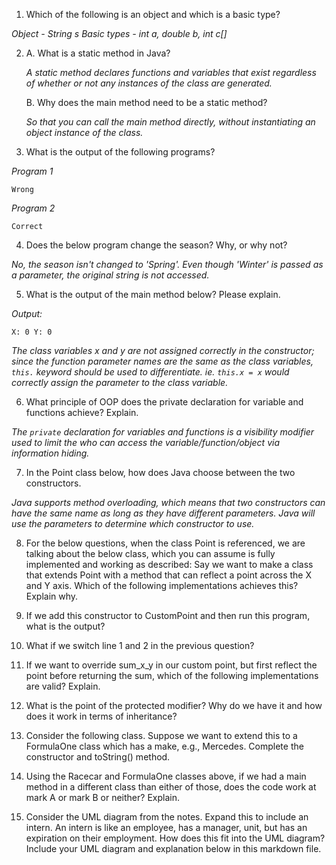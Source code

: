 1. Which of the following is an object and which is a basic type?

*Object - String s*
*Basic types - int a, double b, int c[]*

2. A. What is a static method in Java?

   *A static method declares functions and variables that exist regardless of whether or not any instances of the class are generated.*

    B. Why does the main method need to be a static method?

    *So that you can call the main method directly, without instantiating an object instance of the class.*

3. What is the output of the following programs?

  *Program 1*
  ```
  Wrong
  ```

  *Program 2*
  ```
  Correct
  ```

4. Does the below program change the season? Why, or why not?

  *No, the season isn't changed to 'Spring'. Even though 'Winter' is passed as a parameter, the original string is not accessed.*

5. What is the output of the main method below? Please explain.

  *Output:*
```
X: 0 Y: 0 
```
  *The class variables x and y are not assigned correctly in the constructor; since the function parameter names are the same as the class variables, ```this.``` keyword should be used to differentiate. ie. ```this.x = x``` would correctly assign the parameter to the class variable.*

6. What principle of OOP does the private declaration for variable and functions achieve? Explain.

  *The ```private``` declaration for variables and functions is a visibility modifier used to limit the who can access the variable/function/object via information hiding.*

7. In the Point class below, how does Java choose between the two constructors.

  *Java supports method overloading, which means that two constructors can have the same name as long as they have different parameters. Java will use the parameters to determine which constructor to use.*

8. For the below questions, when the class Point is referenced, we are talking about the below class, 
  which you can assume is fully implemented and working as described:
  Say we want to make a class that extends Point with a method that can reflect a point across the 
  X and Y axis. Which of the following implementations achieves this? Explain why. 

9. If we add this constructor to CustomPoint and then run this program, what is the output?

10. What if we switch line 1 and 2 in the previous question?

11. If we want to override sum_x_y in our custom point, but first reflect the point before returning 
the sum, which of the following implementations are valid? Explain.

12. What is the point of the protected modifier? Why do we have it and how does it work in terms of inheritance?

13. Consider the following class. Suppose we want to extend this to a FormulaOne class which has a make, 
  e.g., Mercedes. Complete the constructor and toString() method.

14. Using the Racecar and FormulaOne classes above, if we had a main method in a different class than 
  either of those, does the code work at mark A or mark B or neither? Explain.

15. Consider the UML diagram from the notes. Expand this to include an intern. An intern is like an 
  employee, has a manager, unit, but has an expiration on their employment. How does this fit into the 
  UML diagram? Include your UML diagram and explanation below in this markdown file.
